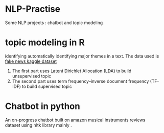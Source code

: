 # NLP-Practise
Some NLP projects : chatbot and topic modeling 

# topic modeling in R
 identifying automatically identifying major themes in a text.
 The data used is [fake news kaggle dataset](https://www.kaggle.com/c/fake-news/data)
 1. The first part uses Latent Dirichlet Allocation (LDA) to build unsupervised topic
 2. The second part uses term frequency–inverse document frequency (TF-IDF) to build supervised topic
 
# Chatbot in python
An on-progress chatbot built on amazon musical instruments reviews dataset using nltk library mainly .


